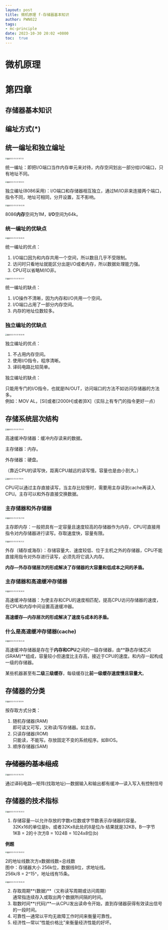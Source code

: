 ```yaml
---
layout: post
title: 微机原理 f-存储器基本知识
author: PWN022
tags:
- mc-principle
date: 2023-10-30 20:02 +0800
toc:  true
---
```


# 微机原理

# 第四章

## 存储器基本知识

## 编址方式(*)

## 统一编址和独立编址

<img src="https://cdn.jsdelivr.net/gh/PWN022/POFMC/my_screenshot/%E6%88%AA%E5%B1%8F2023-10-30%2016.11.53.png" alt="截屏2023-10-30 16.11.53" style="zoom:33%;" />

统一编址：即把I/O端口当作内存单元来对待，内存空间划出一部分给I/O端口，只有地址不同。

<img src="https://cdn.jsdelivr.net/gh/PWN022/POFMC/my_screenshot/%E6%88%AA%E5%B1%8F2023-10-30%2016.18.43.png" alt="截屏2023-10-30 16.18.43" style="zoom:33%;" />

独立编址(8086采用)：I/O端口和存储器相互独立，通过M/IO非来连接两个端口，指令不同，地址可相同，分开设置，互不影响。

<img src="https://cdn.jsdelivr.net/gh/PWN022/POFMC/my_screenshot/%E6%88%AA%E5%B1%8F2023-10-30%2016.42.08.png" alt="截屏2023-10-30 16.42.08" style="zoom:33%;" />

8086**内存**空间为1M，**I/O**空间为64k。

### 统一编址的优缺点

<img src="https://cdn.jsdelivr.net/gh/PWN022/POFMC/my_screenshot/%E6%88%AA%E5%B1%8F2023-10-30%2016.48.35.png" alt="截屏2023-10-30 16.48.35" style="zoom:33%;" />

统一编址的优点：  

1. I/O端口因为和内存共用一个空间，所以数目几乎不受限制。
2. 访问时只看地址就能区分出是I/O或者内存，所以数据处理能力强。
3. CPU可以省略M/IO非。

<img src="https://cdn.jsdelivr.net/gh/PWN022/POFMC/my_screenshot/%E6%88%AA%E5%B1%8F2023-10-30%2016.53.57.png" alt="截屏2023-10-30 16.53.57" style="zoom:33%;" />

统一编址的缺点：

1. I/O操作不清晰，因为内存和I/O共用一个空间。
2. I/O端口占用了一部分内存空间。
3. 内存的地址位数较多。

### 独立编址的优缺点

<img src="https://cdn.jsdelivr.net/gh/PWN022/POFMC/my_screenshot/%E6%88%AA%E5%B1%8F2023-10-30%2016.56.48.png" alt="截屏2023-10-30 16.56.48" style="zoom:33%;" />

独立编址的优点：

1. 不占用内存空间。
2. 使用I/O指令，程序清晰。
3. 译码电路比较简单。

独立编址的缺点：

只能用专门的I/O指令，也就是IN/OUT，访问端口的方法不如访问存储器的方法多。  
例如：MOV AL，[SI]或者[2000H]或者[BX]（实际上有专门的指令更好一点）

## 存储系统层次结构

<img src="https://cdn.jsdelivr.net/gh/PWN022/POFMC/my_screenshot/%E6%88%AA%E5%B1%8F2023-10-30%2017.14.33.png" alt="截屏2023-10-30 17.14.33" style="zoom:33%;" />

高速缓冲存储器：缓冲内存读来的数据。

主存储器：内存。

外存储器：硬盘。

（靠近CPU的读写快，距离CPU越远的读写慢。容量也是由小到大。）

<img src="https://cdn.jsdelivr.net/gh/PWN022/POFMC/my_screenshot/%E6%88%AA%E5%B1%8F2023-10-30%2017.16.14.png" alt="截屏2023-10-30 17.16.14" style="zoom:33%;" />

CPU可以通过主存直接读写，当主存比较慢时，需要用主存读到cache再读入CPU。主存可以和外存直接交换数据。

### 主存储器和外存储器

<img src="https://cdn.jsdelivr.net/gh/PWN022/POFMC/my_screenshot/%E6%88%AA%E5%B1%8F2023-10-30%2018.27.49.png" alt="截屏2023-10-30 18.27.49" style="zoom:33%;" />

主存即内存：一般把具有一定容量且速度较高的存储器作为内存，CPU可直接用指令对内存储器进行读写。存取速度快，容量有限。

<img src="https://cdn.jsdelivr.net/gh/PWN022/POFMC/my_screenshot/%E6%88%AA%E5%B1%8F2023-10-30%2018.31.22.png" alt="截屏2023-10-30 18.31.22" style="zoom:33%;" />

外存（辅存或海存）：存储容量大、速度较低、位于主机之外的存储器，CPU不能直接用指令对外存进行读写，必须先将它调入内存。

**内存—外存存储层次的形成解决了存储器的大容量和低成本之间的矛盾。**

### 主存储器和高速缓冲存储器

<img src="https://cdn.jsdelivr.net/gh/PWN022/POFMC/my_screenshot/%E6%88%AA%E5%B1%8F2023-10-30%2018.38.59.png" alt="截屏2023-10-30 18.38.59" style="zoom:33%;" />

高速缓冲存储器：为使主存和CPU的速度相匹配，提高CPU访问存储器的速度，在CPU和内存中间设置高速缓冲器。

**高速缓存—内存层次的形成解决了速度与成本的矛盾。**

### 什么是高速缓冲存储器(cache)

<img src="https://cdn.jsdelivr.net/gh/PWN022/POFMC/my_screenshot/%E6%88%AA%E5%B1%8F2023-10-30%2018.43.26.png" alt="截屏2023-10-30 18.43.26" style="zoom:33%;" />

高速缓冲存储器是存在于**内存和CPU**之间的一级存储器，由**静态存储芯片(SRAM)**组成，容量较小但速度比主存高，接近于CPU的速度。和内存一起构成一级的存储器。

某些机器甚至有**二级三级缓存**，每级缓存比**前一级缓存速度慢且容量大**。

## 存储器的分类

<img src="https://cdn.jsdelivr.net/gh/PWN022/POFMC/my_screenshot/%E6%88%AA%E5%B1%8F2023-10-30%2019.19.14.png" alt="截屏2023-10-30 19.19.14" style="zoom:33%;" />

按存取方式分类：

1. 随机存储器(RAM)  
   即可读又可写，又称读/写存储器。如主存。
2. 只读存储器(ROM)  
   只能读，不能写。存放固定不变的系统程序。如BIOS。
3. 顺序存储器(SAM)

## ~~存储器的基本组成~~

<img src="https://cdn.jsdelivr.net/gh/PWN022/POFMC/my_screenshot/%E6%88%AA%E5%B1%8F2023-10-30%2019.27.16.png" alt="截屏2023-10-30 19.27.16" style="zoom:33%;" />

通过译码电路—矩阵(找取地址)—数据输入和输出都有缓冲—读入写入有控制信号

## 存储器的技术指标

<img src="https://cdn.jsdelivr.net/gh/PWN022/POFMC/my_screenshot/%E6%88%AA%E5%B1%8F2023-10-30%2019.30.53.png" alt="截屏2023-10-30 19.30.53" style="zoom:33%;" />

1. 存储容量—以允许存放的字数x位数或字节数表示存储器的容量。  
   32Kx16的单位是b，或者32Kx8此处的8是位/b 结果就是32KB，B—字节  
   1KB = 2的十次方B = 1024B = 1024x8位(b)

**例题**

<img src="https://cdn.jsdelivr.net/gh/PWN022/POFMC/my_screenshot/%E6%88%AA%E5%B1%8F2023-10-30%2019.40.52.png" alt="截屏2023-10-30 19.40.52" style="zoom: 33%;" />

2的地址线数次方x数据线数=总线数  
图中：存储器大小 256k位，数据线8位，求地址线。  
256k/8 = 2^15^，地址线有15条。

<img src="https://cdn.jsdelivr.net/gh/PWN022/POFMC/my_screenshot/%E6%88%AA%E5%B1%8F2023-10-30%2019.48.29.png" alt="截屏2023-10-30 19.48.29" style="zoom:33%;" />

2. 存取周期**(数据)**（又称读写周期或访问周期）  
   通常指连续存入或取出两个数据所间隔的时间。
3. 取数时间**(代码)**—从CPU发出读命令开始，直到存储器获得有效读出信号的一段时间。
4. 可靠性—通常以平均无故障工作时间来衡量可靠性。
5. 经济性—常以“性能价格比”来衡量经济性能的好坏。
